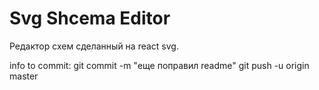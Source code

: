 # Svg Shcema Editor

Редактор схем сделанный на react svg.

info to commit: 
git commit -m "еще поправил readme"
git push -u origin master